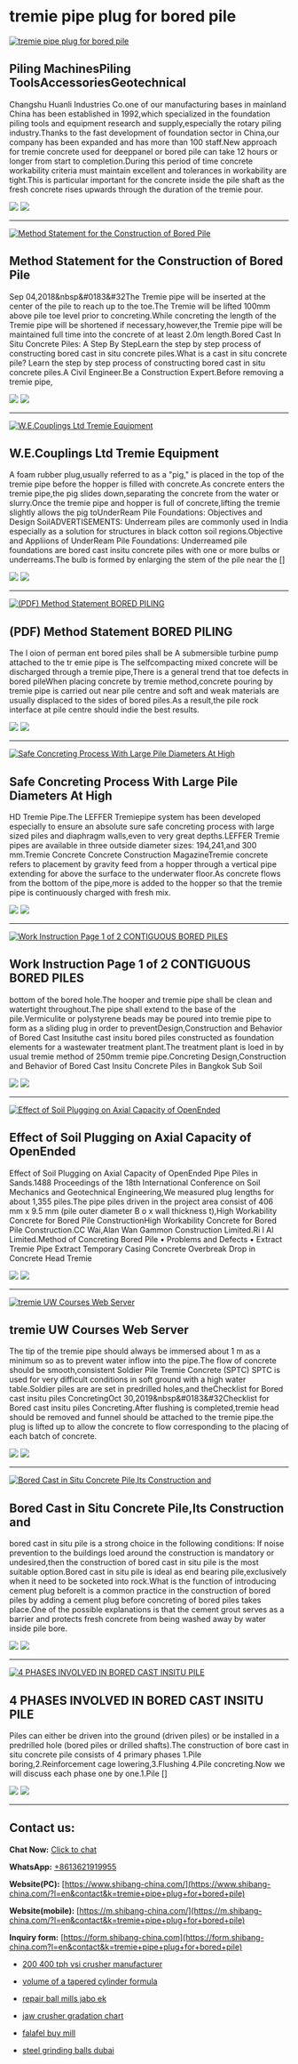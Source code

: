 # tremie pipe plug for bored pile

<a href="https://swt.shibang-china.com/?l=en&img&k=tremie+pipe+plug+for+bored+pile" target="_blank">![tremie pipe plug for bored pile](http://static.shibang-china.com/all-800x300/365.jpg)</a>

## Piling MachinesPiling ToolsAccessoriesGeotechnical
Changshu Huanli Industries Co.one of our manufacturing bases in mainland China has been established in 1992,which specialized in the foundation piling tools and equipment research and supply,especially the rotary piling industry.Thanks to the fast development of foundation sector in China,our company has been expanded and has more than 100 staff.New approach for tremie concrete used for deeppanel or bored pile can take 12 hours or longer from start to completion.During this period of time concrete workability criteria must maintain excellent and tolerances in workability are tight.This is particular important for the concrete inside the pile shaft as the fresh concrete rises upwards through the duration of the tremie pour.


<a href="https://whatsapp.shibangsoft.com/WhatsApp.php" target="_blank" title="WhatsApp">![](http://static.shibang-china.com/icon/whatsapp.png)</a> <a href="https://swt.shibang-china.com/?l=en&icon&k=tremie+pipe+plug+for+bored+pile" target="_blank">![](http://static.shibang-china.com/icon/chat-en.png)</a>

---

<a href="https://swt.shibang-china.com/?l=en&img&k=tremie+pipe+plug+for+bored+pile" target="_blank">![Method Statement for the Construction of Bored Pile](http://static.shibang-china.com/all-800x300/1108.jpg)</a>

## Method Statement for the Construction of Bored Pile
Sep 04,2018&nbsp&#0183&#32The Tremie pipe will be inserted at the center of the pile to reach up to the toe.The Tremie will be lifted 100mm above pile toe level prior to concreting.While concreting the length of the Tremie pipe will be shortened if necessary,however,the Tremie pipe will be maintained full time into the concrete of at least 2.0m length.Bored Cast In Situ Concrete Piles: A Step By StepLearn the step by step process of constructing bored cast in situ concrete piles.What is a cast in situ concrete pile? Learn the step by step process of constructing bored cast in situ concrete piles.A Civil Engineer.Be a Construction Expert.Before removing a tremie pipe,


<a href="https://whatsapp.shibangsoft.com/WhatsApp.php" target="_blank" title="WhatsApp">![](http://static.shibang-china.com/icon/whatsapp.png)</a> <a href="https://swt.shibang-china.com/?l=en&icon&k=tremie+pipe+plug+for+bored+pile" target="_blank">![](http://static.shibang-china.com/icon/chat-en.png)</a>

---

<a href="https://swt.shibang-china.com/?l=en&img&k=tremie+pipe+plug+for+bored+pile" target="_blank">![W.E.Couplings Ltd Tremie Equipment](http://static.shibang-china.com/all-800x300/1368.jpg)</a>

## W.E.Couplings Ltd Tremie Equipment
A foam rubber plug,usually referred to as a "pig," is placed in the top of the tremie pipe before the hopper is filled with concrete.As concrete enters the tremie pipe,the pig slides down,separating the concrete from the water or slurry.Once the tremie pipe and hopper is full of concrete,lifting the tremie slightly allows the pig toUnderReam Pile Foundations: Objectives and Design SoilADVERTISEMENTS: Underream piles are commonly used in India especially as a solution for structures in black cotton soil regions.Objective and Appliions of UnderReam Pile Foundations: Underreamed pile foundations are bored cast insitu concrete piles with one or more bulbs or underreams.The bulb is formed by enlarging the stem of the pile near the []


<a href="https://whatsapp.shibangsoft.com/WhatsApp.php" target="_blank" title="WhatsApp">![](http://static.shibang-china.com/icon/whatsapp.png)</a> <a href="https://swt.shibang-china.com/?l=en&icon&k=tremie+pipe+plug+for+bored+pile" target="_blank">![](http://static.shibang-china.com/icon/chat-en.png)</a>

---

<a href="https://swt.shibang-china.com/?l=en&img&k=tremie+pipe+plug+for+bored+pile" target="_blank">![(PDF) Method Statement BORED PILING](http://static.shibang-china.com/all-800x300/4.jpg)</a>

## (PDF) Method Statement BORED PILING
The l oion of perman ent bored piles shall be A submersible turbine pump attached to the tr emie pipe is The selfcompacting mixed concrete will be discharged through a tremie pipe,There is a general trend that toe defects in bored pileWhen placing concrete by tremie method,concrete pouring by tremie pipe is carried out near pile centre and soft and weak materials are usually displaced to the sides of bored piles.As a result,the pile rock interface at pile centre should indie the best results.


<a href="https://whatsapp.shibangsoft.com/WhatsApp.php" target="_blank" title="WhatsApp">![](http://static.shibang-china.com/icon/whatsapp.png)</a> <a href="https://swt.shibang-china.com/?l=en&icon&k=tremie+pipe+plug+for+bored+pile" target="_blank">![](http://static.shibang-china.com/icon/chat-en.png)</a>

---

<a href="https://swt.shibang-china.com/?l=en&img&k=tremie+pipe+plug+for+bored+pile" target="_blank">![Safe Concreting Process With Large Pile Diameters At High](http://static.shibang-china.com/all-800x300/252.jpg)</a>

## Safe Concreting Process With Large Pile Diameters At High
HD Tremie Pipe.The LEFFER Tremiepipe system has been developed especially to ensure an absolute sure safe concreting process with large sized piles and diaphragm walls,even to very great depths.LEFFER Tremie pipes are available in three outside diameter sizes: 194,241,and 300 mm.Tremie Concrete Concrete Construction MagazineTremie concrete refers to placement by gravity feed from a hopper through a vertical pipe extending for above the surface to the underwater floor.As concrete flows from the bottom of the pipe,more is added to the hopper so that the tremie pipe is continuously charged with fresh mix.


<a href="https://whatsapp.shibangsoft.com/WhatsApp.php" target="_blank" title="WhatsApp">![](http://static.shibang-china.com/icon/whatsapp.png)</a> <a href="https://swt.shibang-china.com/?l=en&icon&k=tremie+pipe+plug+for+bored+pile" target="_blank">![](http://static.shibang-china.com/icon/chat-en.png)</a>

---

<a href="https://swt.shibang-china.com/?l=en&img&k=tremie+pipe+plug+for+bored+pile" target="_blank">![Work Instruction Page 1 of 2 CONTIGUOUS BORED PILES](http://static.shibang-china.com/all-800x300/389.jpg)</a>

## Work Instruction Page 1 of 2 CONTIGUOUS BORED PILES
bottom of the bored hole.The hooper and tremie pipe shall be clean and watertight throughout.The pipe shall extend to the base of the pile.Vermiculite or polystyrene beads may be poured into tremie pipe to form as a sliding plug in order to preventDesign,Construction and Behavior of Bored Cast Insituthe cast insitu bored piles constructed as foundation elements for a wastewater treatment plant.The treatment plant is loed in by usual tremie method of 250mm tremie pipe.Concreting Design,Construction and Behavior of Bored Cast Insitu Concrete Piles in Bangkok Sub Soil


<a href="https://whatsapp.shibangsoft.com/WhatsApp.php" target="_blank" title="WhatsApp">![](http://static.shibang-china.com/icon/whatsapp.png)</a> <a href="https://swt.shibang-china.com/?l=en&icon&k=tremie+pipe+plug+for+bored+pile" target="_blank">![](http://static.shibang-china.com/icon/chat-en.png)</a>

---

<a href="https://swt.shibang-china.com/?l=en&img&k=tremie+pipe+plug+for+bored+pile" target="_blank">![Effect of Soil Plugging on Axial Capacity of OpenEnded](http://static.shibang-china.com/all-800x300/1217.jpg)</a>

## Effect of Soil Plugging on Axial Capacity of OpenEnded
Effect of Soil Plugging on Axial Capacity of OpenEnded Pipe Piles in Sands.1488 Proceedings of the 18th International Conference on Soil Mechanics and Geotechnical Engineering,We measured plug lengths for about 1,355 piles.The pipe piles driven in the project area consist of 406 mm x 9.5 mm (pile outer diameter B o x wall thickness t),High Workability Concrete for Bored Pile ConstructionHigh Workability Concrete for Bored Pile Construction.CC Wai,Alan Wan Gammon Construction Limited.Ri l Al Limited.Method of Concreting Bored Pile • Problems and Defects • Extract Tremie Pipe Extract Temporary Casing Concrete Overbreak Drop in Concrete Head Tremie


<a href="https://whatsapp.shibangsoft.com/WhatsApp.php" target="_blank" title="WhatsApp">![](http://static.shibang-china.com/icon/whatsapp.png)</a> <a href="https://swt.shibang-china.com/?l=en&icon&k=tremie+pipe+plug+for+bored+pile" target="_blank">![](http://static.shibang-china.com/icon/chat-en.png)</a>

---

<a href="https://swt.shibang-china.com/?l=en&img&k=tremie+pipe+plug+for+bored+pile" target="_blank">![tremie UW Courses Web Server](http://static.shibang-china.com/all-800x300/1109.jpg)</a>

## tremie UW Courses Web Server
The tip of the tremie pipe should always be immersed about 1 m as a minimum so as to prevent water inflow into the pipe.The flow of concrete should be smooth,consistent Soldier Pile Tremie Concrete (SPTC) SPTC is used for very difficult conditions in soft ground with a high water table.Soldier piles are are set in predrilled holes,and theChecklist for Bored cast insitu piles ConcretingOct 30,2019&nbsp&#0183&#32Checklist for Bored cast insitu piles Concreting.After flushing is completed,tremie head should be removed and funnel should be attached to the tremie pipe.the plug is lifted up to allow the concrete to flow corresponding to the placing of each batch of concrete.


<a href="https://whatsapp.shibangsoft.com/WhatsApp.php" target="_blank" title="WhatsApp">![](http://static.shibang-china.com/icon/whatsapp.png)</a> <a href="https://swt.shibang-china.com/?l=en&icon&k=tremie+pipe+plug+for+bored+pile" target="_blank">![](http://static.shibang-china.com/icon/chat-en.png)</a>

---

<a href="https://swt.shibang-china.com/?l=en&img&k=tremie+pipe+plug+for+bored+pile" target="_blank">![Bored Cast in Situ Concrete Pile,Its Construction and](http://static.shibang-china.com/all-800x300/237.jpg)</a>

## Bored Cast in Situ Concrete Pile,Its Construction and
bored cast in situ pile is a strong choice in the following conditions: If noise prevention to the buildings loed around the construction is mandatory or undesired,then the construction of bored cast in situ pile is the most suitable option.Bored cast in situ pile is ideal as end bearing pile,exclusively when it need to be socketed into rock.What is the function of introducing cement plug beforeIt is a common practice in the construction of bored piles by adding a cement plug before concreting of bored piles takes place.One of the possible explanations is that the cement grout serves as a barrier and protects fresh concrete from being washed away by water inside pile bore.


<a href="https://whatsapp.shibangsoft.com/WhatsApp.php" target="_blank" title="WhatsApp">![](http://static.shibang-china.com/icon/whatsapp.png)</a> <a href="https://swt.shibang-china.com/?l=en&icon&k=tremie+pipe+plug+for+bored+pile" target="_blank">![](http://static.shibang-china.com/icon/chat-en.png)</a>

---

<a href="https://swt.shibang-china.com/?l=en&img&k=tremie+pipe+plug+for+bored+pile" target="_blank">![4 PHASES INVOLVED IN BORED CAST INSITU PILE](http://static.shibang-china.com/all-800x300/1175.jpg)</a>

## 4 PHASES INVOLVED IN BORED CAST INSITU PILE
Piles can either be driven into the ground (driven piles) or be installed in a predrilled hole (bored piles or drilled shafts).The construction of bore cast in situ concrete pile consists of 4 primary phases 1.Pile boring,2.Reinforcement cage lowering,3.Flushing 4.Pile concreting.Now we will discuss each phase one by one.1.Pile []

<a href="https://whatsapp.shibangsoft.com/WhatsApp.php" target="_blank" title="WhatsApp">![](http://static.shibang-china.com/icon/whatsapp.png)</a> <a href="https://swt.shibang-china.com/?l=en&icon&k=tremie+pipe+plug+for+bored+pile" target="_blank">![](http://static.shibang-china.com/icon/chat-en.png)</a>

---
## Contact us:

**Chat Now:** [Click to chat](https://swt.shibang-china.com?l=en&contact&k=tremie+pipe+plug+for+bored+pile)

**WhatsApp:**  [+8613621919955](https://whatsapp.shibangsoft.com/WhatsApp.php)

**Website(PC):** [https://www.shibang-china.com/](https://www.shibang-china.com/?l=en&contact&k=tremie+pipe+plug+for+bored+pile)

**Website(mobile):** [https://m.shibang-china.com/](https://m.shibang-china.com/?l=en&contact&k=tremie+pipe+plug+for+bored+pile)

**Inquiry form:** [https://form.shibang-china.com](https://form.shibang-china.com?l=en&contact&k=tremie+pipe+plug+for+bored+pile)

* [200 400 tph vsi crusher manufacturer](../115/200%20400%20tph%20vsi%20crusher%20manufacturer.md)

* [volume of a tapered cylinder formula](../116/volume%20of%20a%20tapered%20cylinder%20formula.md)

* [repair ball mills jabo ek](../119/repair%20ball%20mills%20jabo%20ek.md)

* [jaw crusher gradation chart](../115/jaw%20crusher%20gradation%20chart.md)

* [falafel buy mill](../116/falafel%20buy%20mill.md)

* [steel grinding balls dubai](../111/steel%20grinding%20balls%20dubai.md)